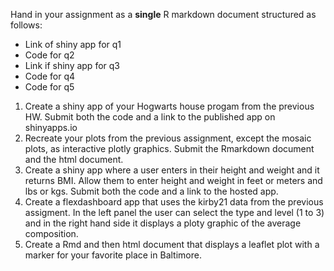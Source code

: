 Hand in your assignment as a **single** R markdown document structured as follows:

* Link of shiny app for q1
* Code for q2
* Link if shiny app for q3
* Code for q4
* Code for q5

1. Create a shiny app of your Hogwarts house progam from the previous HW. Submit both the code and a link to the published app on shinyapps.io
2. Recreate your plots from the previous assignment, except the mosaic plots, as interactive plotly graphics. Submit the Rmarkdown document and the html document.
3. Create a shiny app where a user enters in their height and weight and it returns BMI. Allow them to enter height and weight in feet or meters and lbs or kgs. Submit both the code and a link to the hosted app.
4. Create a flexdashboard app that uses the kirby21 data from the previous assigment. In the left panel the user can select the type and level (1 to 3) and in the right hand side it displays a ploty graphic of the average composition.
5. Create a Rmd and then html document that displays a leaflet plot with a marker for your favorite place in Baltimore.
